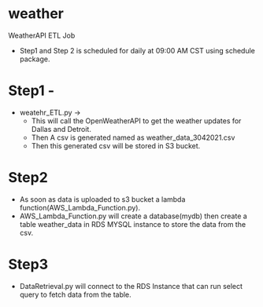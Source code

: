 # weather

WeatherAPI ETL Job

* Step1 and Step 2 is scheduled for daily at 09:00 AM CST using schedule package. 
# Step1 - 
* weatehr_ETL.py -> 
  * This will call the OpenWeatherAPI to get the weather updates for Dallas and Detroit.
  * Then A csv is generated named as weather_data_3042021.csv
  * Then this generated csv will be stored in S3 bucket.
# Step2
  * As soon as data is uploaded to s3 bucket a lambda function(AWS_Lambda_Function.py).
  * AWS_Lambda_Function.py will create a database(mydb) then create a table weather_data in RDS MYSQL instance to store the data from the csv.

# Step3
  * DataRetrieval.py will connect to the RDS Instance that can run select query to fetch data from the table.
